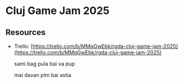 # Cluj Game Jam 2025

## Resources

- Trello:
  [https://trello.com/b/MMqGwEbk/rgda-cluj-game-jam-2025](https://trello.com/b/MMqGwEbk/rgda-cluj-game-jam-2025)

  sami bag pula bai
  va pup

  mai davan plm bai astia
  
  
